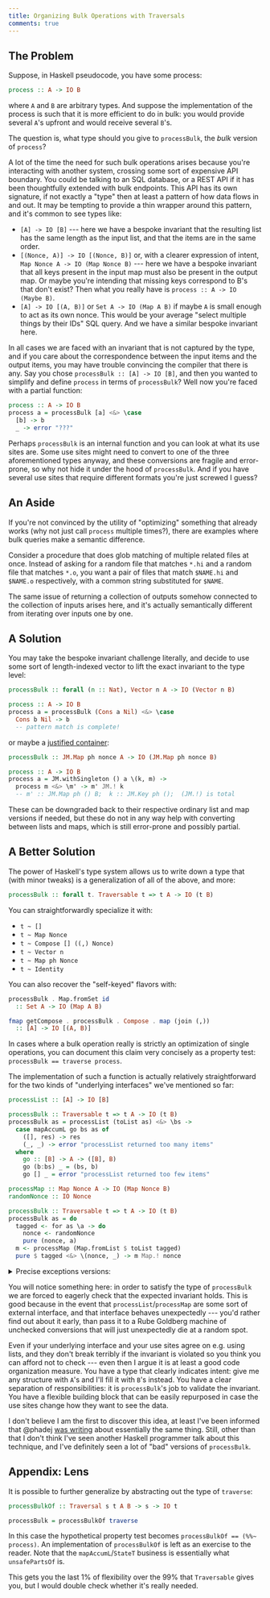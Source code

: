 ```yaml
---
title: Organizing Bulk Operations with Traversals
comments: true
---
```


## The Problem

Suppose, in Haskell pseudocode, you have some process:
```hs
process :: A -> IO B
```
where `A` and `B` are arbitrary types. And suppose the implementation of the process is such that it is more efficient to do in bulk: you would provide several `A`'s upfront and would receive several `B`'s.

The question is, what type should you give to `processBulk`, the *bulk* version of `process`?
<!-- more -->

A lot of the time the need for such bulk operations arises because you're interacting with another system, crossing some sort of expensive API boundary. You could be talking to an SQL database, or a REST API if it has been thoughtfully extended with bulk endpoints. This API has its own signature, if not exactly a "type" then at least a pattern of how data flows in and out. It may be tempting to provide a thin wrapper around this pattern, and it's common to see types like:

- `[A] -> IO [B]` --- here we have a bespoke invariant that the resulting list has the same length as the input list, and that the items are in the same order.
- `[(Nonce, A)] -> IO [(Nonce, B)]` or, with a clearer expression of intent, `Map Nonce A -> IO (Map Nonce B)` --- here we have a bespoke invariant that all keys present in the input map must also be present in the output map. Or maybe you're intending that missing keys correspond to B's that don't exist? Then what you really have is `process :: A -> IO (Maybe B)`.
- `[A] -> IO [(A, B)]` or `Set A -> IO (Map A B)` if maybe `A` is small enough to act as its own nonce. This would be your average "select multiple things by their IDs" SQL query. And we have a similar bespoke invariant here.

In all cases we are faced with an invariant that is not captured by the type, and if you care about the correspondence between the input items and the output items, you may have trouble convincing the compiler that there is any. Say you chose `processBulk :: [A] -> IO [B]`, and then you wanted to simplify and define `process` in terms of `processBulk`? Well now you're faced with a partial function:
```hs
process :: A -> IO B
process a = processBulk [a] <&> \case
  [b] -> b
  _ -> error "???"
```

Perhaps `processBulk` is an internal function and you can look at what its use sites are. Some use sites might need to convert to one of the three aforementioned types anyway, and these conversions are fragile and error-prone, so why not hide it under the hood of `processBulk`. And if you have several use sites that require different formats you're just screwed I guess?

## An Aside

If you're not convinced by the utility of "optimizing" something that already works (why not just call `process` multiple times?), there are examples where bulk queries make a semantic difference.

Consider a procedure that does glob matching of multiple related files at once. Instead of asking for a random file that matches `*.hi` and a random file that matches `*.o`, you want a pair of files that match `$NAME.hi` and `$NAME.o` respectively, with a common string substituted for `$NAME`.

The same issue of returning a collection of outputs somehow connected to the collection of inputs arises here, and it's actually semantically different from iterating over inputs one by one.

## A Solution

You may take the bespoke invariant challenge literally, and decide to use some sort of length-indexed vector to lift the exact invariant to the type level:
```hs
processBulk :: forall (n :: Nat), Vector n A -> IO (Vector n B)

process :: A -> IO B
process a = processBulk (Cons a Nil) <&> \case
  Cons b Nil -> b
  -- pattern match is complete!
```
or maybe a [justified container](https://hackage.haskell.org/package/justified-containers):
```hs
processBulk :: JM.Map ph nonce A -> IO (JM.Map ph nonce B)

process :: A -> IO B
process a = JM.withSingleton () a \(k, m) ->
  process m <&> \m' -> m' JM.! k
  -- m' :: JM.Map ph () B;  k :: JM.Key ph ();  (JM.!) is total
```

These can be downgraded back to their respective ordinary list and map versions if needed, but these do not in any way help with converting between lists and maps, which is still error-prone and possibly partial.

## A Better Solution

The power of Haskell's type system allows us to write down a type that (with minor tweaks) is a generalization of all of the above, and more:
```hs
processBulk :: forall t. Traversable t => t A -> IO (t B)
```
You can straightforwardly specialize it with:
- `t ~ []`
- `t ~ Map Nonce`
- `t ~ Compose [] ((,) Nonce)`
- `t ~ Vector n`
- `t ~ Map ph Nonce`
- `t ~ Identity`

You can also recover the "self-keyed" flavors with:
```hs
processBulk . Map.fromSet id
  :: Set A -> IO (Map A B)

fmap getCompose . processBulk . Compose . map (join (,))
  :: [A] -> IO [(A, B)]
```

In cases where a bulk operation really is strictly an optimization of single operations, you can document this claim very concisely as a property test: `processBulk == traverse process`.

The implementation of such a function is actually relatively straightforward for the two kinds of "underlying interfaces" we've mentioned so far:
```hs
processList :: [A] -> IO [B]

processBulk :: Traversable t => t A -> IO (t B)
processBulk as = processList (toList as) <&> \bs ->
  case mapAccumL go bs as of
    ([], res) -> res
    (_, _) -> error "processList returned too many items"
  where
    go :: [B] -> A -> ([B], B)
    go (b:bs) _ = (bs, b)
    go [] _ = error "processList returned too few items"
```

```hs
processMap :: Map Nonce A -> IO (Map Nonce B)
randomNonce :: IO Nonce

processBulk :: Traversable t => t A -> IO (t B)
processBulk as = do
  tagged <- for as \a -> do
    nonce <- randomNonce
    pure (nonce, a)
  m <- processMap (Map.fromList $ toList tagged)
  pure $ tagged <&> \(nonce, _) -> m Map.! nonce
```

<details><summary>Precise exceptions versions:</summary>
{% highlight hs %}
processBulk :: Traversable t => t A -> IO (t B)
processBulk as = processList (toList as) >>= \bs ->
  runStateT (traverse (StateT . go) as) bs >>= \case
    (res, []) -> pure res
    (_, _) -> fail "processList returned too many items"
  where
    go :: A -> [B] -> IO (B, [B])
    go _ (b:bs) = pure (b, bs)
    go _ [] = fail "processList returned too few items"
{% endhighlight %}
{% highlight hs %}
processBulk :: Traversable t => t A -> IO (t B)
processBulk as = do
  tagged <- for as \a -> do
    nonce <- randomNonce
    pure (nonce, a)
  m <- processMap (Map.fromList $ toList tagged)
  for tagged \(nonce, _) -> case Map.lookup nonce m of
    Just b -> pure b
    Nothing -> fail "processMap didn't return a key we've given it"
{% endhighlight %}
</details>

You will notice something here: in order to satisfy the type of `processBulk` we are forced to eagerly check that the expected invariant holds. This is good because in the event that `processList`/`processMap` are some sort of external interface, and that interface behaves unexpectedly --- you'd rather find out about it early, than pass it to a Rube Goldberg machine of unchecked conversions that will just unexpectedly die at a random spot.

Even if your underlying interface and your use sites agree on e.g. using lists, and they don't break terribly if the invariant is violated so you think you can afford not to check --- even then I argue it is at least a good code organization measure. You have a type that clearly indicates intent: give me any structure with `A`'s and I'll fill it with `B`'s instead. You have a clear separation of responsibilities: it is `processBulk`'s job to validate the invariant. You have a flexible building block that can be easily repurposed in case the use sites change how they want to see the data.

I don't believe I am the first to discover this idea, at least I've been informed that @phadej [was writing](https://oleg.fi/gists/posts/2023-10-12-use-traversals-for-batch-operations.html) about essentially the same thing. Still, other than that I don't think I've seen another Haskell programmer talk about this technique, and I've definitely seen a lot of "bad" versions of `processBulk`.

## Appendix: Lens

It is possible to further generalize by abstracting out the type of `traverse`:
```hs
processBulkOf :: Traversal s t A B -> s -> IO t

processBulk = processBulkOf traverse
```

In this case the hypothetical property test becomes `processBulkOf == (%%~ process)`. An implementation of `processBulkOf` is left as an exercise to the reader. Note that the `mapAccumL`/`StateT` business is essentially what `unsafePartsOf` is.

This gets you the last 1% of flexibility over the 99% that `Traversable` gives you, but I would double check whether it's really needed.
